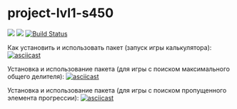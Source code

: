 # project-lvl1-s450
<a href="https://codeclimate.com/github/adenisovgit/project-lvl1-s450/maintainability"><img src="https://api.codeclimate.com/v1/badges/ebf9914025d082dbbfc0/maintainability" /></a>
<a href="https://codeclimate.com/github/adenisovgit/project-lvl1-s450/test_coverage"><img src="https://api.codeclimate.com/v1/badges/ebf9914025d082dbbfc0/test_coverage" /></a>
[![Build Status](https://travis-ci.com/adenisovgit/project-lvl1-s450.svg?branch=master)](https://travis-ci.com/adenisovgit/project-lvl1-s450)

Как установить и использовать пакет (запуск игры калькулятора):
[![asciicast](https://asciinema.org/a/e9lfgqLHXW7i1EH1PjPgQ05cx.svg)](https://asciinema.org/a/e9lfgqLHXW7i1EH1PjPgQ05cx)

Установка и использование пакета (для игры с поиском максимального общего делителя):
[![asciicast](https://asciinema.org/a/8nigNtvrxAXbyqNtnAUK6TKXL.svg)](https://asciinema.org/a/8nigNtvrxAXbyqNtnAUK6TKXL)

Установка и использование пакета (для игры с поиском пропущенного элемента прогрессии):
[![asciicast](https://asciinema.org/a/lC5d72HOPvdZ6X0JbiVvvAShc.svg)](https://asciinema.org/a/lC5d72HOPvdZ6X0JbiVvvAShc)